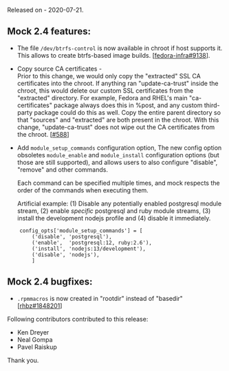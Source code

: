 Released on - 2020-07-21.

## Mock 2.4 features:

 * The file `/dev/btrfs-control` is now available in chroot if host supports it. 
   This allows to create btrfs-based image builds. [[fedora-infra#9138](https://pagure.io/fedora-infrastructure/issue/9138)].

 * Copy source CA certificates -     
   Prior to this change, we would only copy the "extracted" SSL CA
   certificates into the chroot. If anything ran "update-ca-trust" inside
   the chroot, this would delete our custom SSL certificates from the
   "extracted" directory. For example, Fedora and RHEL's main
   "ca-certificates" package always does this in %post, and any custom
   third-party package could do this as well.
   Copy the entire parent directory so that "sources" and "extracted" are
   both present in the chroot. With this change, "update-ca-trust"
   does not wipe out the CA certificates from the chroot. [[#588](../issues/588)]

 * Add `module_setup_commands` configuration option, The new config option
   obsoletes `module_enable` and `module_install` configuration options (but
   those are still supported), and allows users to also configure "disable",
   "remove" and other commands.
    
   Each command can be specified multiple times, and mock respects the
   order of the commands when executing them.
    
   Artificial example: (1) Disable any potentially enabled postgresql module
   stream, (2) enable _specific_ postgresql and ruby module streams,
   (3) install the development nodejs profile and (4) disable it immediately.

```
    config_opts['module_setup_commands'] = [
        ('disable', 'postgresql'),
        ('enable',  'postgresql:12, ruby:2.6'),
        ('install', 'nodejs:13/development'),
        ('disable', 'nodejs'),
        ]
```

## Mock 2.4 bugfixes:

 * `.rpmmacros` is now created in "rootdir" instead of "basedir"
   [[rhbz#1848201](https://bugzilla.redhat.com/1848201)]

Following contributors contributed to this release:

 * Ken Dreyer
 * Neal Gompa
 * Pavel Raiskup

Thank you.

